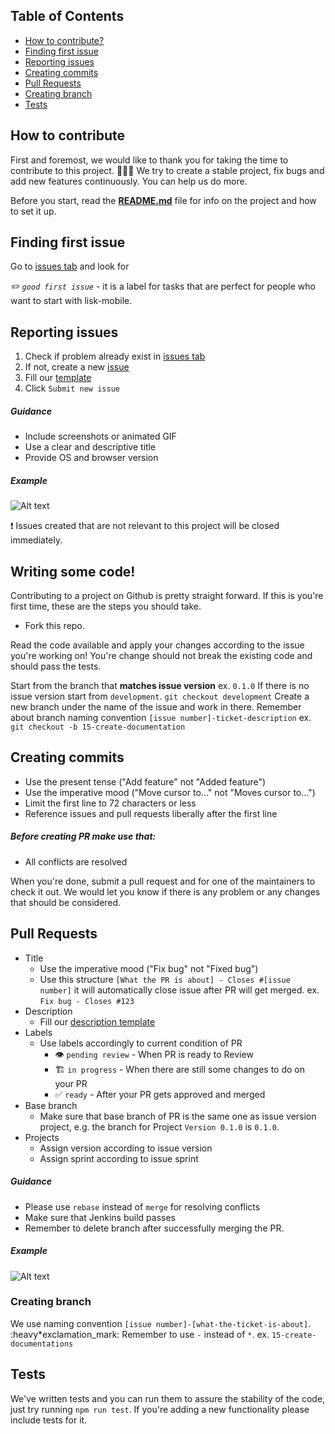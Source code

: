 ## Table of Contents

<!-- vim-markdown-toc GFM -->

- [How to contribute?](#how-to-contribute)
- [Finding first issue](#finding-first-issue)
- [Reporting issues](#reporting-issues)
- [Creating commits](#creating-commits)
- [Pull Requests](#pull-requests)
- [Creating branch](#creating-branch)
- [Tests](#tests)

<!-- vim-markdown-toc -->

## How to contribute

First and foremost, we would like to thank you for taking the time to contribute to this project. :tada::tada::tada:
We try to create a stable project, fix bugs and add new features continuously. You can help us do more.

Before you start, read the **[README.md](/README.md)** file for info on the project and how to set it up.

## Finding first issue

Go to [issues tab](https://github.com/LiskHQ/lisk-mobile/issues) and look for

_✏️ `good first issue`_ - it is a label for tasks that are perfect for people who want to start with lisk-mobile.

## Reporting issues

1.  Check if problem already exist in [issues tab](https://github.com/LiskHQ/lisk-mobile/issues)
2.  If not, create a new [issue](https://github.com/LiskHQ/lisk-mobile/issues/new/choose)
3.  Fill our [template](/.github/issue_template.md)
4.  Click `Submit new issue`

##### Guidance

- Include screenshots or animated GIF
- Use a clear and descriptive title
- Provide OS and browser version

##### Example

![Alt text](/.github/issue.png?raw=true 'Perfect Issue')

:heavy_exclamation_mark: Issues created that are not relevant to this project will be closed immediately.

## Writing some code!

Contributing to a project on Github is pretty straight forward. If this is you're first time, these are the steps you should take.

- Fork this repo.

Read the code available and apply your changes according to the issue you're working on! You're change should not break the existing code and should pass the tests.

Start from the branch that **matches issue version** ex. `0.1.0`
If there is no issue version start from `development`.
`git checkout development`
Create a new branch under the name of the issue and work in there. Remember about branch naming convention `[issue number]-ticket-description`
ex. `git checkout -b 15-create-documentation`

## Creating commits

- Use the present tense ("Add feature" not "Added feature")
- Use the imperative mood ("Move cursor to..." not "Moves cursor to...")
- Limit the first line to 72 characters or less
- Reference issues and pull requests liberally after the first line

##### Before creating PR make use that:

- All conflicts are resolved

When you're done, submit a pull request and for one of the maintainers to check it out. We would let you know if there is any problem or any changes that should be considered.

## Pull Requests

- Title
  - Use the imperative mood ("Fix bug" not "Fixed bug")
  - Use this structure `[What the PR is about] - Closes #[issue number]` it will automatically close issue after PR will get merged.
    ex. `Fix bug - Closes #123`
- Description
  - Fill our [description template](/.github/pull_request_template.md)
- Labels
  - Use labels accordingly to current condition of PR
    - :eye: `pending review` - When PR is ready to Review
    - :building_construction: `in progress` - When there are still some changes to do on your PR
    - :white_check_mark: `ready` - After your PR gets approved and merged
- Base branch
  - Make sure that base branch of PR is the same one as issue version project, e.g. the branch for Project `Version 0.1.0` is `0.1.0`.
- Projects
  - Assign version according to issue version
  - Assign sprint according to issue sprint

##### Guidance

- Please use `rebase` instead of `merge` for resolving conflicts
- Make sure that Jenkins build passes
- Remember to delete branch after successfully merging the PR.

##### Example

![Alt text](/.github/pr.png?raw=true 'Perfect PR')

### Creating branch

We use naming convention `[issue number]-[what-the-ticket-is-about]`.
:heavy*exclamation_mark: Remember to use `-` instead of `*`. ex. `15-create-documentations`

## Tests

We've written tests and you can run them to assure the stability of the code, just try running `npm run test`.
If you're adding a new functionality please include tests for it.
